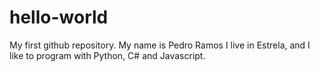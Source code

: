 # hello-world
My first github repository.
My name is Pedro Ramos I live in Estrela, and I like to program with
Python, C# and Javascript.
